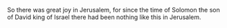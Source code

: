 So there was great joy in Jerusalem, for since the time of Solomon the son of David king of Israel there had been nothing like this in Jerusalem.
